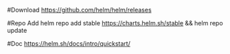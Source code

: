 #Download
https://github.com/helm/helm/releases

#Repo Add
helm repo add stable https://charts.helm.sh/stable && helm repo update

#Doc
https://helm.sh/docs/intro/quickstart/

